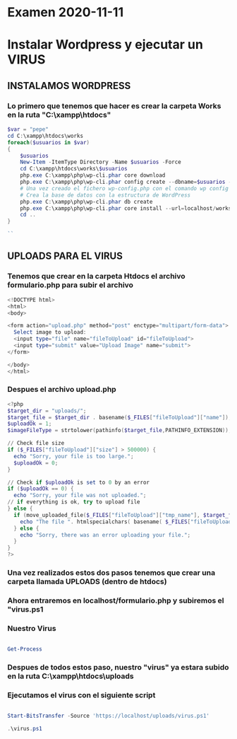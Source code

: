# Examen 2020-11-11
# Instalar Wordpress y ejecutar un VIRUS

## INSTALAMOS WORDPRESS
### Lo primero que tenemos que hacer es crear la carpeta Works en la ruta "C:\xampp\htdocs"

``` powershell
$var = "pepe"
cd C:\xampp\htdocs\works
foreach($usuarios in $var)
{
    $usuarios
    New-Item -ItemType Directory -Name $usuarios -Force
    cd C:\xampp\htdocs\works\$usuarios
    php.exe C:\xampp\php\wp-cli.phar core download
    php.exe C:\xampp\php\wp-cli.phar config create --dbname=$usuarios --dbuser=root
    # Una vez creado el fichero wp-config.php con el comando wp config create --dbname=wptest --dbuser=miusuario --dbpass=miclave --locale=es_ES
    # Crea la base de datos con la estructura de WordPress
    php.exe C:\xampp\php\wp-cli.phar db create
    php.exe C:\xampp\php\wp-cli.phar core install --url=localhost/works/$usuarios --title="Este es el sitio de $usuarios" --admin_user=root --admin_password=Andel_1928 --admin_email=mi@email.com 
    cd ..
}

``
```
## UPLOADS PARA EL VIRUS
### Tenemos que crear en la carpeta Htdocs el archivo formulario.php para subir el archivo
```powershell
<!DOCTYPE html>
<html>
<body>

<form action="upload.php" method="post" enctype="multipart/form-data">
  Select image to upload:
  <input type="file" name="fileToUpload" id="fileToUpload">
  <input type="submit" value="Upload Image" name="submit">
</form>

</body>
</html>
```

### Despues el archivo upload.php
```powershell
<?php
$target_dir = "uploads/";
$target_file = $target_dir . basename($_FILES["fileToUpload"]["name"]);
$uploadOk = 1;
$imageFileType = strtolower(pathinfo($target_file,PATHINFO_EXTENSION));

// Check file size
if ($_FILES["fileToUpload"]["size"] > 500000) {
  echo "Sorry, your file is too large.";
  $uploadOk = 0;
}

// Check if $uploadOk is set to 0 by an error
if ($uploadOk == 0) {
  echo "Sorry, your file was not uploaded.";
// if everything is ok, try to upload file
} else {
  if (move_uploaded_file($_FILES["fileToUpload"]["tmp_name"], $target_file)) {
    echo "The file ". htmlspecialchars( basename( $_FILES["fileToUpload"]["name"])). " has been uploaded.";
  } else {
    echo "Sorry, there was an error uploading your file.";
  }
}
?>
```
### Una vez realizados estos dos pasos tenemos que crear una carpeta llamada UPLOADS (dentro de htdocs)


### Ahora entraremos en localhost/formulario.php y subiremos el "virus.ps1

### Nuestro Virus

``` powershell

Get-Process

```

### Despues de todos estos paso, nuestro "virus" ya estara subido en la ruta C:\xampp\htdocs\uploads
### Ejecutamos el virus con el siguiente script

```powershell

Start-BitsTransfer -Source 'https://localhost/uploads/virus.ps1'

.\virus.ps1

```
